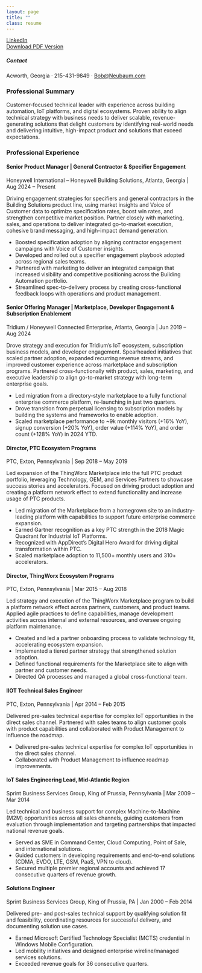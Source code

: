 ```yaml
---
layout: page
title: ""
class: resume
---
```

<div class="download">
  <a href="https://www.linkedin.com/in/bobneubaum" target="_blank">LinkedIn</a>
</div>

<div class="download">
  <a href="/Bob%20Neubaum%20925r.2.pdf" download>Download PDF Version</a>
</div>

##### Contact
<div class="contact">
  Acworth, Georgia · 215-431-9849 · <a href="mailto:Bob@Neubaum.com">Bob@Neubaum.com</a><br>
</div>

### Professional Summary
Customer-focused technical leader with experience across building automation, IoT platforms, and digital ecosystems. Proven ability to align technical strategy with business needs to deliver scalable, revenue-generating solutions that delight customers by identifying real-world needs and delivering intuitive, high-impact product and solutions that exceed expectations.

### Professional Experience

#### <span class="role">Senior Product Manager | General Contractor & Specifier Engagement</span>  
<span class="company">Honeywell International – Honeywell Building Solutions, Atlanta, Georgia | Aug 2024 – Present</span>

Driving engagement strategies for specifiers and general contractors in the Building Solutions product line, using market insights and Voice of Customer data to optimize specification rates, boost win rates, and strengthen competitive market position. Partner closely with marketing, sales, and operations to deliver integrated go-to-market execution, cohesive brand messaging, and high-impact demand generation.

- Boosted specification adoption by aligning contractor engagement campaigns with Voice of Customer insights.
- Developed and rolled out a specifier engagement playbook adopted across regional sales teams.
- Partnered with marketing to deliver an integrated campaign that increased visibility and competitive positioning across the Building Automation portfolio.
- Streamlined spec-to-delivery process by creating cross-functional feedback loops with operations and product management.

#### <span class="role">Senior Offering Manager | Marketplace, Developer Engagement & Subscription Enablement</span>  
<span class="company">Tridium / Honeywell Connected Enterprise, Atlanta, Georgia | Jun 2019 – Aug 2024</span>

Drove strategy and execution for Tridium’s IoT ecosystem, subscription business models, and developer engagement. Spearheaded initiatives that scaled partner adoption, expanded recurring revenue streams, and improved customer experience across marketplace and subscription programs. Partnered cross-functionally with product, sales, marketing, and executive leadership to align go-to-market strategy with long-term enterprise goals.

- Led migration from a directory-style marketplace to a fully functional enterprise commerce platform, re-launching in just two quarters.
- Drove transition from perpetual licensing to subscription models by building the systems and frameworks to enable adoption.
- Scaled marketplace performance to ~9k monthly visitors (+16% YoY), signup conversion (+20% YoY), order value (+114% YoY), and order count (+128% YoY) in 2024 YTD.

#### <span class="role">Director, PTC Ecosystem Programs</span>  
<span class="company">PTC, Exton, Pennsylvania | Sep 2018 – May 2019</span>

Led expansion of the ThingWorx Marketplace into the full PTC product portfolio, leveraging Technology, OEM, and Services Partners to showcase success stories and accelerators. Focused on driving product adoption and creating a platform network effect to extend functionality and increase usage of PTC products.

- Led migration of the Marketplace from a homegrown site to an industry-leading platform with capabilities to support future enterprise commerce expansion.
- Earned Gartner recognition as a key PTC strength in the 2018 Magic Quadrant for Industrial IoT Platforms.
- Recognized with AppDirect’s Digital Hero Award for driving digital transformation within PTC.
- Scaled marketplace adoption to 11,500+ monthly users and 310+ accelerators.

#### <span class="role">Director, ThingWorx Ecosystem Programs</span>  
<span class="company">PTC, Exton, Pennsylvania | Mar 2015 – Aug 2018</span>

Led strategy and execution of the ThingWorx Marketplace program to build a platform network effect across partners, customers, and product teams. Applied agile practices to define capabilities, manage development activities across internal and external resources, and oversee ongoing platform maintenance.

- Created and led a partner onboarding process to validate technology fit, accelerating ecosystem expansion.
- Implemented a tiered partner strategy that strengthened solution adoption.
- Defined functional requirements for the Marketplace site to align with partner and customer needs.
- Directed QA processes and managed a global cross-functional team.

#### <span class="role">IIOT Technical Sales Engineer</span>  
<span class="company">PTC, Exton, Pennsylvania | Apr 2014 – Feb 2015</span>

Delivered pre-sales technical expertise for complex IoT opportunities in the direct sales channel. Partnered with sales teams to align customer goals with product capabilities and collaborated with Product Management to influence the roadmap.

- Delivered pre-sales technical expertise for complex IoT opportunities in the direct sales channel.
- Collaborated with Product Management to influence roadmap improvements.

#### <span class="role">IoT Sales Engineering Lead, Mid-Atlantic Region</span>  
<span class="company">Sprint Business Services Group, King of Prussia, Pennsylvania | Mar 2009 – Mar 2014</span>

Led technical and business support for complex Machine-to-Machine (M2M) opportunities across all sales channels, guiding customers from evaluation through implementation and targeting partnerships that impacted national revenue goals.

- Served as SME in Command Center, Cloud Computing, Point of Sale, and international solutions.
- Guided customers in developing requirements and end-to-end solutions (CDMA, EVDO, LTE, GSM, PaaS, VPN to cloud).
- Secured multiple premier regional accounts and achieved 17 consecutive quarters of revenue growth.

#### <span class="role">Solutions Engineer</span>  
<span class="company">Sprint Business Services Group, King of Prussia, PA | Jan 2000 – Feb 2014</span>

Delivered pre- and post-sales technical support by qualifying solution fit and feasibility, coordinating resources for successful delivery, and documenting solution use cases.

- Earned Microsoft Certified Technology Specialist (MCTS) credential in Windows Mobile Configuration.
- Led mobility initiatives and designed enterprise wireline/managed services solutions.
- Exceeded revenue goals for 36 consecutive quarters.
